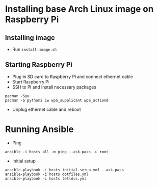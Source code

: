 # Installing base Arch Linux image on Raspberry Pi

## Installing image

* Run `install-image.sh`

## Starting Raspberry Pi

* Plug in SD card to Raspberry Pi and connect ethernet cable
* Start Raspberry Pi
* SSH to Pi and install necessary packages
```
pacman -Syu
pacman -S python2 iw wpa_supplicant wpa_actiond
```
* Unplug ethernet cable and reboot

# Running Ansible

* Ping
```
ansible -i hosts all -m ping --ask-pass -u root
```

* Initial setup
```
ansible-playbook -i hosts initial-setup.yml --ask-pass
ansible-playbook -i hosts dotfiles.yml
ansible-playbook -i hosts telldus.yml
```

